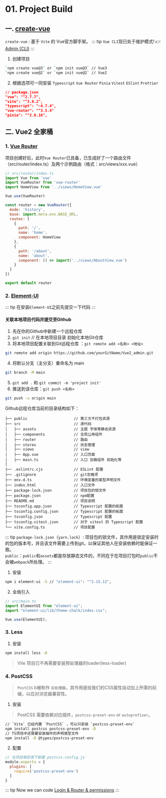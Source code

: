 # 01. Project Build

## 一. [create-vue](https://github.com/vuejs/create-vue)
`create-vue` : 基于 `Vite` 的 Vue官方脚手架。
::: tip
`Vue CLI`现已处于维护模式!  :point_right:[Admin (CLI)](/web-fe/vue2/admin-cli/01-project-build)
:::
1. 创建项目
```sh
`npm create vue@3` or `npm init vue@3` // Vue3
`npm create vue@2` or `npm init vue@2` // Vue2
``` 
2. 根据选项可一同安装 `Typescript` `Vue Router` `Pinia` `Vitest` `ESlint` `Prettier`
```json
// package.json
"vue": "^2.7.7",
"vite": "^3.0.2",
"typescript": "~4.7.4",
"vue-router": "^3.5.4"
"pinia": "^2.0.16",
```

## 二. Vue2 全家桶

### 1. [Vue Router](https://v3.router.vuejs.org/zh/)

项目创建好后，此时`Vue Router`已具备，已生成好了一个路由文件（src/router/index.ts）及两个示例路由（格式：src/views/xxx.vue）
```js
// src/router/index.ts
import Vue from 'vue'
import VueRouter from 'vue-router'
import HomeView from '../views/HomeView.vue'

Vue.use(VueRouter)

const router = new VueRouter({
  mode: 'history',
  base: import.meta.env.BASE_URL,
  routes: [
    {
      path: '/',
      name: 'home',
      component: HomeView
    },
    {
      path: '/about',
      name: 'about',
      component: () => import('../views/AboutView.vue')
    }
  ]
})

export default router

```

### 2. [Element-UI](https://element.eleme.cn/#/zh-CN)

::: tip
在安装`Element-UI`之前先提交一下代码
:::
#### 关联本地项目代码并提交至Github
1. 先在你的Github中新建一个远程仓库  
2. `git init` // 在本地项目目录 初始化本地Git仓库  
3. 将本地项目配置关联到Git远程仓库 ：`git remote add <名称> <地址>`
```sh
git remote add origin https://github.com/yourGitName/Vue2_admin.git
```
4. 将默认分支（主分支）重命名为 main
```sh
git branch -M main
```
5. `git add .` 和 `git commit -m 'project init'`
6. 推送到该仓库：`git push <名称>`
```sh
git push -u origin main
```

Github远程仓库当前的目录结构如下：
```
├── public                     // 第三方不打包资源
├── src                        // 源代码
│   ├── assets                 // 主题 字体等静态资源
│   ├── components             // 全局公用组件
│   ├── router                 // 路由
│   ├── stores                 // 状态管理
│   ├── views                  // view
│   ├── App.vue                // 入口页面
│   ├── main.ts                // 入口 加载组件 初始化等
|
├── .eslintrc.cjs              // ESLint 配置
├── .gitignore                 // git忽略项
├── env.d.ts                   // 环境变量的类型声明文件
├── index.html                 // 入口文件
├── package-lock.json          // 项目包的锁文件
├── package.json               // npm配置
├── README.md                  // 项目说明
├── tsconfig.app.json          // Typescript 配置的拓展
├── tsconfig.config.json       // Typescript 配置的拓展
├── tsconfig.json              // Typescript 配置
├── tsconfig.vitest.json       // 对于 vitest 的 Typescript 配置
└── vite.config.ts             // 项目配置
```
::: tip
`package-lock.json`（`yarn.lock`）: 项目包的锁文件，其作用是锁定安装时的包的版本号，并且该文件需要上传到git，以保证其他人在安装依赖时能保证一致。  
`public`：`public`和`assets`都是存放静态文件的，不同在于在项目打包时`public`不会被`webpack`所处理。
:::


1. 安装
```sh
npm i element-ui -S // "element-ui": "^2.15.12",
```
2. 全局引入
```ts
// src/main.ts
import ElementUI from "element-ui";
import "element-ui/lib/theme-chalk/index.css";

Vue.use(ElementUI);
```

### 3. Less
1. 安装
```sh
npm install less -D
```
> Vite 项目已不再需要安装预处理器的loader(less-loader)

### 4. PostCSS
>  `PostCSS` b被称作 `后处理器`，其作用是给我们的CSS属性自动加上所需的前缀，以应对浏览器兼容性。 
1. 安装
> PostCSS 需要依赖对应插件，`postcss-preset-env` or `autoprefixer`。
```sh
// `Vite` 已经内置 `PostCSS` ，可以只安装 `postcss-preset-env`
npm install postcss postcss-preset-env -D
// TS项目中还需要安装插件的声明类型文件
npm install -D @types/postcss-preset-env
```
2. 配置
```js
// 在项目根目录下新建 postcss.config.js`
module.exports = {
  plugins: [
    require('postcss-preset-env')
  ]
}
```
::: tip
Now we can code [Login & Router & permissions](./02-login-router-permissions)
:::
